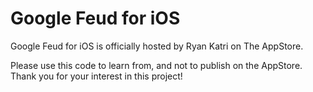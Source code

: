 # Google Feud for iOS

Google Feud for iOS is officially hosted by Ryan Katri on The AppStore.

Please use this code to learn from, and not to publish on the AppStore. Thank you for your interest in this project!
